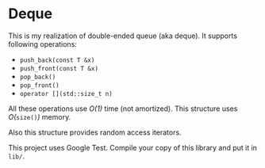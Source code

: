 Deque
=====

This is my realization of double-ended queue (aka deque). It supports
following operations:

+ `push_back(const T &x)`
+ `push_front(const T &x)` 
+ `pop_back()` 
+ `pop_front()`
+ `operator [](std::size_t n)`

All these operations use *O(1)* time (not amortized). This structure uses
*O(*`size()`*)* memory.

Also this structure provides random access iterators.

This project uses Google Test. Compile your copy of this library and
put it in `lib/`.